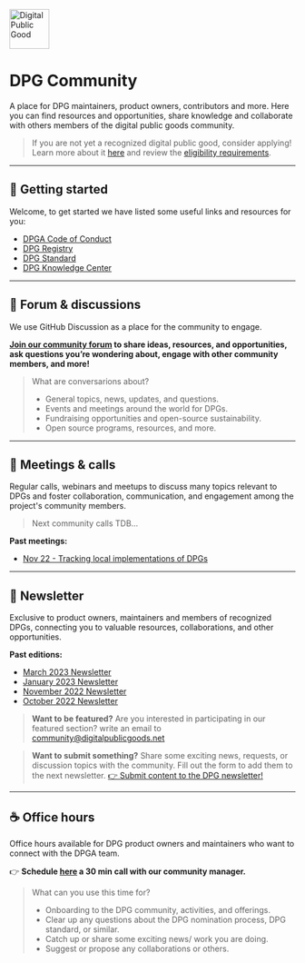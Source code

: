 <p align="left">
<img src="https://raw.githubusercontent.com/DPGAlliance/dpg-community/main/assets/dpg-badge.png" width="70" alt="Digital Public Good"><br>
</p>

# DPG Community
A place for DPG maintainers, product owners, contributors and more. Here you can find resources and opportunities, share knowledge and collaborate with others members of the digital public goods community. 

> If you are not yet a recognized digital public good, consider applying! Learn more about it [here](https://digitalpublicgoods.net/digital-public-goods/) and review the [eligibility requirements](https://digitalpublicgoods.net/submission-guide/).

---

## 🙋 Getting started

Welcome, to get started we have listed some useful links and resources for you:

- [DPGA Code of Conduct](https://github.com/DPGAlliance/DPG-Standard/blob/main/CODE_OF_CONDUCT.md)
- [DPG Registry](https://digitalpublicgoods.net/registry/)
- [DPG Standard](https://github.com/DPGAlliance/DPG-Standard)
- [DPG Knowledge Center](https://github.com/DPGAlliance/dpg-resources)

---

## 🧭 Forum & discussions
We use GitHub Discussion as a place for the community to engage.

**[Join our community forum](https://github.com/DPGAlliance/dpg-community/discussions) to share ideas, resources, and opportunities, ask questions you’re wondering about, engage with other community members, and more!**

> What are conversarions about?
> - General topics, news, updates, and questions.
> - Events and meetings around the world for DPGs.
> - Fundraising opportunities and open-source sustainability.
> - Open source programs, resources, and more.

---

## 📅 Meetings & calls
Regular calls, webinars and meetups to discuss many topics relevant to DPGs and foster collaboration, communication, and engagement among the project's community members.

> Next community calls TDB...

**Past meetings:**

- [Nov 22 - Tracking local implementations of DPGs](/meetings/Nov%2022%20-%20Tracking%20local%20implementations%202ee0e05baddb4a739bcb5dd5e8fb9ccb.md)

---

## 📰 Newsletter
Exclusive to product owners, maintainers and members of recognized DPGs, connecting you to valuable resources, collaborations, and other opportunities.

**Past editions:**

- [March 2023 Newsletter](https://docs.google.com/document/d/e/2PACX-1vRLZyg-Bk58h73hWSqaTPOSK2wToNuRl0IJ_PpL87vVFxd298sIO7ivnWpY3AYD0FTGUMUI5Biauf2h/pub)
- [January 2023 Newsletter](https://docs.google.com/document/d/e/2PACX-1vR2E7L12pQczOBPbs0Abg_oHCqpwUZ8qa6Gpxwp2KfuBQDoSd_Jc5yg9mbOxUvbCIJXmViJLtTLx4QV/pub)
- [November 2022 Newsletter](https://docs.google.com/document/d/e/2PACX-1vROY7RoXmdf2mvwnEt207t7RElpvCf4FBZ6x_vxBDjq-uMaF4i73qsc3c_iQ40ChDv4m-kIBt7O3Lvu/pub)
- [October 2022 Newsletter](https://docs.google.com/document/d/e/2PACX-1vQ4QHZYdnVi3b-i_xVZYJuA-BMVRPz_uhTksVpNv958Af8aoOrPPKKlYGYhP2awnNYVIMBkbHn4ldLS/pub)

> **Want to be featured?**
 Are you interested in participating in our featured section? write an email to [community@digitalpublicgoods.net](mailto:community@digitalpublicgoods.net)

> **Want to submit something?**
Share some exciting news, requests, or discussion topics with the community. Fill out the form to add them to the next newsletter. 
[👉 Submit content to the DPG newsletter!](https://airtable.com/shr7ROmIJyqJWyVx2)

---

## ☕ Office hours
Office hours available for DPG product owners and maintainers who want to connect with the DPGA team.

👉 **Schedule [here](https://calendar.app.google/ece7ZkzT4oSBHqDcA) a 30 min call with our community manager.**

> What can you use this time for?
> - Onboarding to the DPG community, activities, and offerings.
> - Clear up any questions about the DPG nomination process, DPG standard, or similar.
> - Catch up or share some exciting news/ work you are doing.
> - Suggest or propose any collaborations or others.